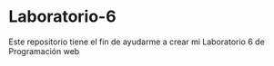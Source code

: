 # Laboratorio-6
Este repositorio tiene el fin de ayudarme a crear mi Laboratorio 6 de Programación web
